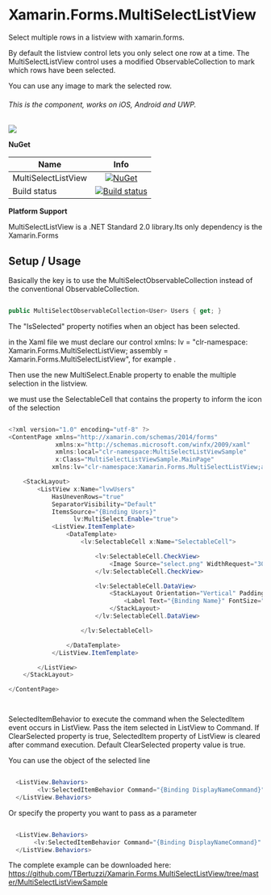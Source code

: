 # Xamarin.Forms.MultiSelectListView

 Select multiple rows in a listview with xamarin.forms.
 
 By default the listview control lets you only select one row at a time. The MultiSelectListView control uses a modified ObservableCollection to mark which rows have been selected.
 
 You can use any image to mark the selected row.
 
 ###### This is the component, works on iOS, Android and UWP.
 
![](https://raw.githubusercontent.com/TBertuzzi/Xamarin.Forms.MultiSelectListView/master/Resources/select.png)
 
**NuGet**

|Name|Info|
| ------------------- | :------------------: |
|MultiSelectListView|[![NuGet](https://buildstats.info/nuget/Xamarin.Forms.MultiSelectListView)](https://www.nuget.org/packages/Xamarin.Forms.MultiSelectListView/)|
|Build status|[![Build status](https://ci.appveyor.com/api/projects/status/github/TBertuzzi/xamarin-forms-multiselectlistview?branch=master&svg=true)](https://ci.appveyor.com/project/ThiagoBertuzzi/xamarin-forms-multiselectlistview)|

**Platform Support**

MultiSelectListView is a .NET Standard 2.0 library.Its only dependency is the Xamarin.Forms

## Setup / Usage

Basically the key is to use the MultiSelectObservableCollection instead of the conventional ObservableCollection.

```csharp

public MultiSelectObservableCollection<User> Users { get; }

```

The "IsSelected" property notifies when an object has been selected.

in the Xaml file we must declare our control xmlns: lv = "clr-namespace: Xamarin.Forms.MultiSelectListView; assembly = Xamarin.Forms.MultiSelectListView", for example . 

Then use the new MultiSelect.Enable property to enable the multiple selection in the listview.

we must use the SelectableCell that contains the property to inform the icon of the selection

```csharp

<?xml version="1.0" encoding="utf-8" ?>
<ContentPage xmlns="http://xamarin.com/schemas/2014/forms"
             xmlns:x="http://schemas.microsoft.com/winfx/2009/xaml"
             xmlns:local="clr-namespace:MultiSelectListViewSample"
             x:Class="MultiSelectListViewSample.MainPage"
            xmlns:lv="clr-namespace:Xamarin.Forms.MultiSelectListView;assembly=Xamarin.Forms.MultiSelectListView" Padding="0,20,0,0">

    <StackLayout>
        <ListView x:Name="lvwUsers" 
            HasUnevenRows="true"
            SeparatorVisibility="Default" 
            ItemsSource="{Binding Users}"
                  lv:MultiSelect.Enable="true">
            <ListView.ItemTemplate>
                <DataTemplate>
                    <lv:SelectableCell x:Name="SelectableCell">

                        <lv:SelectableCell.CheckView>
                            <Image Source="select.png" WidthRequest="30" HeightRequest="30"></Image>
                        </lv:SelectableCell.CheckView>

                        <lv:SelectableCell.DataView>
                            <StackLayout Orientation="Vertical" Padding="20,0,20,0">
                                <Label Text="{Binding Name}" FontSize="17" ></Label>
                            </StackLayout>
                        </lv:SelectableCell.DataView>

                    </lv:SelectableCell>

                </DataTemplate>
            </ListView.ItemTemplate>

        </ListView>
    </StackLayout>

</ContentPage>




```


SelectedItemBehavior to execute the command when the SelectedItem event occurs in ListView. Pass the item selected in ListView to Command. If ClearSelected property is true, SelectedItem property of ListView is cleared after command execution. Default ClearSelected property value is true.

You can use the object of the selected line

```csharp

  <ListView.Behaviors>
        <lv:SelectedItemBehavior Command="{Binding DisplayNameCommand}"/>
  </ListView.Behaviors>

```

Or specify the property you want to pass as a parameter

```csharp

  <ListView.Behaviors>
       <lv:SelectedItemBehavior Command="{Binding DisplayNameCommand}" PropertyName="Name"/
  </ListView.Behaviors>

```


The complete example can be downloaded here: https://github.com/TBertuzzi/Xamarin.Forms.MultiSelectListView/tree/master/MultiSelectListViewSample



